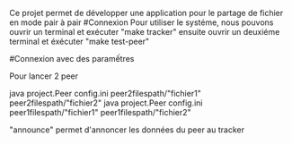 Ce projet permet de développer une application  pour le partage de fichier en mode pair à pair 
#Connexion 
Pour utiliser le systéme, nous pouvons ouvrir un terminal et exécuter "make tracker" ensuite ouvrir un deuxiéme terminal et éxécuter "make test-peer"

#Connexion avec des paramếtres 

Pour lancer 2 peer 

java project.Peer config.ini peer2filespath/"fichier1" peer2filespath/"fichier2"
java project.Peer config.ini peer1filespath/"fichier1" peer1filespath/"fichier2"

"announce" permet d'annoncer les données du peer au tracker 


